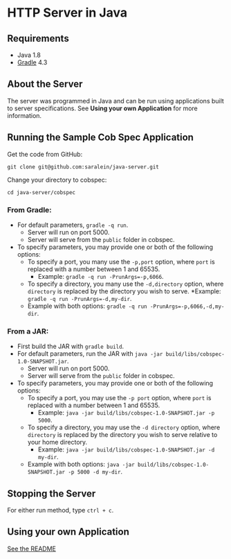 # HTTP Server in Java

## Requirements

* Java 1.8
* [Gradle](https://gradle.org/) 4.3

## About the Server

The server was programmed in Java and can be run using applications built to server specifications.  See **Using your own Application** for more information.

## Running the Sample Cob Spec Application

Get the code from GitHub:

`git clone git@github.com:saralein/java-server.git`

Change your directory to cobspec:

`cd java-server/cobspec`

### From Gradle:

* For default parameters, `gradle -q run`.
    * Server will run on port 5000.
    * Server will serve from the `public` folder in cobspec.
* To specify parameters, you may provide one or both of the following options:
    * To specify a port, you many use the `-p,port` option, where `port` is replaced with a number between 1 and 65535.
        * Example: `gradle -q run -PrunArgs=-p,6066`.
    * To specify a directory, you many use the `-d,directory` option, where `directory` is replaced by the directory you wish to serve.
        *Example: `gradle -q run -PrunArgs=-d,my-dir`.
    * Example with both options: `gradle -q run -PrunArgs=-p,6066,-d,my-dir`.

### From a JAR:

* First build the JAR with `gradle build`.
* For default parameters, run the JAR with `java -jar build/libs/cobspec-1.0-SNAPSHOT.jar`.
    * Server will run on port 5000.
    * Server will serve from the `public` folder in cobspec.
* To specify parameters, you may provide one or both of the following options:
    * To specify a port, you may use the `-p port` option, where `port` is replaced with a number between 1 and 65535.
        * Example: `java -jar build/libs/cobspec-1.0-SNAPSHOT.jar -p 5000`.
    * To specify a directory, you may use the `-d directory` option, where `directory` is replaced by the directory you wish to serve relative to your home directory.
        * Example: `java -jar build/libs/cobspec-1.0-SNAPSHOT.jar -d my-dir`.
    * Example with both options: `java -jar build/libs/cobspec-1.0-SNAPSHOT.jar -p 5000 -d my-dir`.

## Stopping the Server

For either run method, type `ctrl + c`.

## Using your own Application

[See the README](UsingTheServer.md)